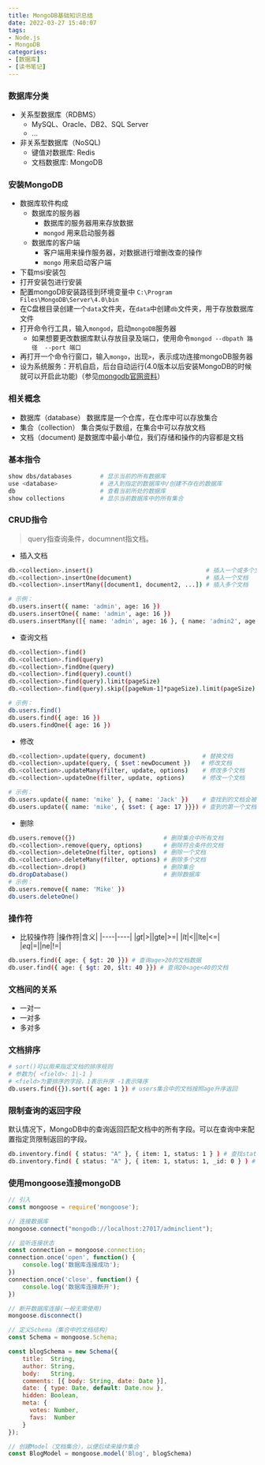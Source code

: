 ```yaml
---
title: MongoDB基础知识总结
date: 2022-03-27 15:40:07
tags:
- Node.js
- MongoDB
categories:
- [数据库]
- [读书笔记]
---
```


### 数据库分类
- 关系型数据库（RDBMS）
  - MySQL、Oracle、DB2、SQL Server
  - ...
- 非关系型数据库（NoSQL)
  - 键值对数据库: Redis
  - 文档数据库: MongoDB

### 安装MongoDB
  - 数据库软件构成
    - 数据库的服务器
      - 数据库的服务器用来存放数据
      - `mongod` 用来启动服务器
    - 数据库的客户端
      - 客户端用来操作服务器，对数据进行增删改查的操作
      - `mongo` 用来启动客户端
- 下载msi安装包
- 打开安装包进行安装
- 配置mongoDB安装路径到环境变量中 `C:\Program Files\MongoDB\Server\4.0\bin`
- 在C盘根目录创建一个`data`文件夹，在`data`中创建`db`文件夹，用于存放数据库文件
- 打开命令行工具，输入`mongod`，启动`mongoDB`服务器
  - 如果想要更改数据库默认存放目录及端口，使用命令`mongod --dbpath 路径  --port 端口`
- 再打开一个命令行窗口，输入`mongo`，出现`>`，表示成功连接mongoDB服务器
- 设为系统服务：开机自启，后台自动运行(4.0版本以后安装MongoDB的时候就可以开启此功能)（参见[mongodb官网资料](https://docs.mongodb.com/manual/tutorial/install-mongodb-on-windows/)）



### 相关概念
- 数据库（database）
  数据库是一个仓库，在仓库中可以存放集合
- 集合（collection）
  集合类似于数组，在集合中可以存放文档
- 文档（document)
  是数据库中最小单位，我们存储和操作的内容都是文档

### 基本指令
```bash
show dbs/databases        # 显示当前的所有数据库
use <database>            # 进入到指定的数据库中/创建不存在的数据库
db                        # 查看当前所处的数据库
show collections          # 显示当前数据库中的所有集合
```
### CRUD指令
> query指查询条件，documnent指文档。

- 插入文档
```bash
db.<collection>.insert()                                # 插入一个或多个文档
db.<collection>.insertOne(document)                     # 插入一个文档      
db.<collection>.insertMany([document1, document2, ...]) # 插入多个文档

# 示例：
db.users.insert({ name: 'admin', age: 16 })
db.users.insertOne({ name: 'admin', age: 16 })
db.users.insertMany([{ name: 'admin', age: 16 }, { name: 'admin2', age: 30 }])
```

- 查询文档
```bash
db.<collection>.find()                                                 # 查询所有文档
db.<collection>.find(query)                                            # 查询符合查询条件的文档集合
db.<collection>.findOne(query)                                         # 查询符合查询条件的第一个文档
db.<collection>.find(query).count()                                    # 查询文档数量
db.<collection>.find(query).limit(pageSize)                            # 限制查询数量
db.<collection>.find(query).skip([pageNum-1]*pageSize).limit(pageSize) # 查询分页

# 示例：
db.users.find()
db.users.find({ age: 16 })
db.users.findOne({ age: 16 })
```

- 修改
```bash
db.<collection>.update(query, document)                # 替换文档
db.<collection>.update(query, { $set：newDocument })   # 修改文档
db.<collection>.updateMany(filter, update, options)    # 修改多个文档
db.<collection>.updateOne(filter, update, options)     # 修改一个文档

# 示例：
db.users.update({ name: 'mike' }, { name: 'Jack' })    # 查找到的文档会被{ name:'Jack' }替换
db.users.update({ name: 'mike', { $set: { age: 17 }}}) # 查到的第一个文档age值会被修改为17
```

- 删除
```bash
db.users.remove({})                         # 删除集合中所有文档
db.<collection>.remove(query, options)      # 删除符合条件的文档
db.<collection>.deleteOne(filter, options)  # 删除一个文档
db.<collection>.deleteMany(filter, options) # 删除多个文档
db.<collection>.drop()                      # 删除集合
db.dropDatabase()                           # 删除数据库
# 示例：
db.users.remove({ name: 'Mike' })
db.users.deleteOne()
```

### 操作符
- 比较操作符
|操作符|含义|
|----|----|
|$gt|>|
|$gte|>=|
|$lt|<|
|$lte|<=|
|$eq|=|
|$ne|!=|

```bash
db.users.find({ age: { $gt: 20 }}) # 查询age>20的文档数据
db.user.find({ age: { $gt: 20, $lt: 40 }}) # 查询20<age<40的文档
```

### 文档间的关系
- 一对一
- 一对多
- 多对多

### 文档排序
```bash
# sort()可以用来指定文档的排序规则 
# 参数为{ <field>: 1|-1 }
# <field>为要排序的字段，1表示升序 -1表示降序
db.users.find({}).sort({ age: 1 }) # users集合中的文档按照age升序返回
```

### 限制查询的返回字段
默认情况下，MongoDB中的查询返回匹配文档中的所有字段。可以在查询中来配置指定货限制返回的字段。
```bash
db.inventory.find( { status: "A" }, { item: 1, status: 1 } ) # 查找status为A的文档，返回的查询结果仅包含item,status,_id三个字段
db.inventory.find( { status: "A" }, { item: 1, status: 1, _id: 0 } ) # 查找status为A的文档，返回的查询结果仅包含item,status两个字段
```

### 使用mongoose连接mongoDB
```js
// 引入
const mongoose = require('mongoose');

// 连接数据库
mongoose.connect("mongodb://localhost:27017/adminclient");

// 监听连接状态
const connection = mongoose.connection;
connection.once('open', function() {
    console.log('数据库连接成功');
})
connection.once('close', function() {
    console.log('数据库连接断开');
})

// 断开数据库连接(一般无需使用)
mongoose.disconnect()

// 定义Schema（集合中的文档结构）
const Schema = mongoose.Schema;

const blogSchema = new Schema({
    title:  String,
    author: String,
    body:   String,
    comments: [{ body: String, date: Date }],
    date: { type: Date, default: Date.now },
    hidden: Boolean,
    meta: {
      votes: Number,
      favs:  Number
    }
});

// 创建Model（文档集合），以便后续来操作集合
const BlogModel = mongoose.model('Blog', blogSchema)

```